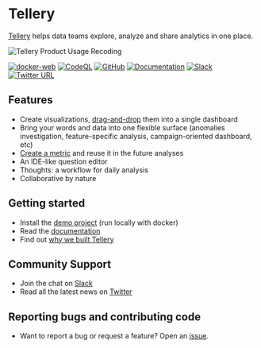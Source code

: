 # Tellery

[Tellery](https://tellery.io) helps data teams explore, analyze and share analytics in one place.

![Tellery Product Usage Recoding](docs/img/tellery-usage-recording.gif)


[![docker-web](https://github.com/tellery/tellery/actions/workflows/docker-web.yml/badge.svg?branch=main)](https://github.com/tellery/tellery/actions/workflows/docker-web.yml)
[![CodeQL](https://github.com/tellery/tellery/actions/workflows/codeql-analysis.yml/badge.svg)](https://github.com/tellery/tellery/actions/workflows/codeql-analysis.yml)
[![GitHub](https://img.shields.io/github/license/tellery/tellery?logo=apache)](/LICENSE)
[![Documentation](https://img.shields.io/badge/docs-tellery.io%2Fdocs-brightgreen)](https://tellery.io/docs/)
[![Slack](https://img.shields.io/badge/slack-tellery-blue.svg?logo=slack)](https://join.slack.com/t/telleryio/shared_invite/zt-s37tgvo7-QBdpggK_uG6QqJVWhSXlFg)
[![Twitter URL](https://img.shields.io/twitter/url?style=social&url=https%3A%2F%2Ftwitter.com%2FTelleryHQ)](https://twitter.com/TelleryHQ)


## Features

- Create visualizations, [drag-and-drop](https://tellery.io/docs/how-to-use/create-story#drag-and-drop) them into a single dashboard
- Bring your words and data into one flexible surface (anomalies investigation, feature-specific analysis, campaign-oriented dashboard, etc)
- [Create a metric](https://tellery.io/docs/how-to-use/question-referencing) and reuse it in the future analyses
- An IDE-like question editor
- Thoughts: a workflow for daily analysis
- Collaborative by nature


## Getting started

- Install the [demo project](https://tellery.io/docs/getting-started/quick-setup) (run locally with docker)
- Read the [documentation](https://tellery.io/docs/)
- Find out [why we built Tellery](https://tellery.io/docs/about)

## Community Support

- Join the chat on [Slack](https://join.slack.com/t/telleryio/shared_invite/zt-s37tgvo7-QBdpggK_uG6QqJVWhSXlFg)
- Read all the latest news on [Twitter](https://twitter.com/telleryhq)

## Reporting bugs and contributing code

- Want to report a bug or request a feature? Open an [issue](/issues/new).
